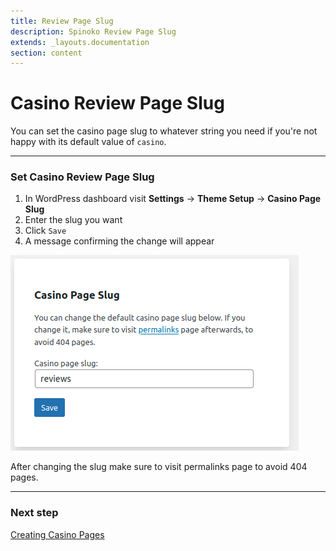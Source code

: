 ```yaml
---
title: Review Page Slug
description: Spinoko Review Page Slug
extends: _layouts.documentation
section: content
---
```


# Casino Review Page Slug

You can set the casino page slug to whatever string you need if you're not happy with its default value of `casino`.

---

### Set Casino Review Page Slug

1. In WordPress dashboard visit **Settings** &#8594; **Theme Setup** &#8594; **Casino Page Slug**
2. Enter the slug you want
3. Click `Save`
4. A message confirming the change will appear

![Set Review Page Slug](/assets/images/spinoko/spinoko-casino-page-slug.png)

After changing the slug make sure to visit permalinks page to avoid 404 pages.

---

### Next step

[Creating Casino Pages](/docs/spinoko/creating-casino-pages/)
